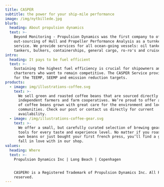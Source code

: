 ```yaml
---
title: CASPER
subtitle: the power for your ship-mile performance
image: /img/nytbillede.jpg
blurb:
  heading: About propulsion dynamics
  text: >-
    Beyond Monitoring - Propulsion Dynamics was the first company to offer
    out-sourcing of Hull and Propeller Performance Analysis as a turnkey
    service. We provide services for all ocean-going vessels: oil tankers, gas
    tankers, bulkers, containerships, general cargo, ro-ro's and cruise ships.
intro:
  heading: It pays to be fuel efficient
  text: >-
    Sustaining the highest fuel efficiency is crucial for shipowners and
    charterers who want to remain competitive. The CASPER Service provides KPI's
    for the TEEMP, SEEMP and emission reduction targets.
products:
  - image: img/illustrations-coffee.svg
    text: >-
      We sell green and roasted coffee beans that are sourced directly from
      independent farmers and farm cooperatives. We’re proud to offer a variety
      of coffee beans grown with great care for the environment and local
      communities. Check our post or contact us directly for current
      availability.
  - image: /img/illustrations-coffee-gear.svg
    text: >-
      We offer a small, but carefully curated selection of brewing gear and
      tools for every taste and experience level. No matter if you roast your
      own beans or just bought your first french press, you’ll find a gadget to
      fall in love with in our shop.
values:
  heading: Where
  text: >-
    Propulsion Dynamics Inc | Long Beach | Copenhagen


    CASPER© is a Registered Trademark of Propulsion Dynamics Inc. All Rights
    reserved.
---
```


